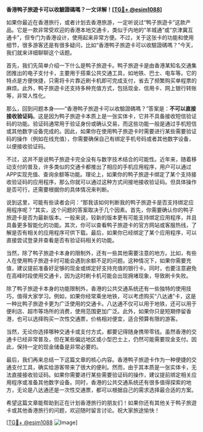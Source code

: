 **香港鸭子旅遊卡可以收驗證碼嗎？一文详解！[[TG💪+ @esim1088](https://t.me/s/esim1088)]**

如果你最近在香港旅行，或者计划去香港旅游，一定听说过“鸭子旅遊卡”这款产品。它是一款非常受欢迎的香港本地交通卡，类似于内地的“羊城通”或“京津冀互通卡”，但专门为香港设计，使用起来非常方便。不过，关于这张卡的功能和使用细节，很多游客还是有很多疑问，比如“香港鸭子旅遊卡可以收驗證碼嗎？”今天，我们就来详细聊聊这个话题。

首先，我们先简单介绍一下什么是鸭子旅遊卡。鸭子旅遊卡是由香港某知名交通集团推出的电子支付卡，主要用于搭乘公共交通工具，如地铁、巴士、电车等。它的特点是方便快捷，只需将卡片靠近刷卡机即可完成支付，省去了频繁购买单程票的麻烦。此外，鸭子旅遊卡还支持多种充值方式，包括现金、信用卡、网上银行转账等，非常人性化。

那么，回到问题本身——“香港鸭子旅遊卡可以收驗證碼嗎？”答案是：**不可以直接接收验证码**。这是因为鸭子旅遊卡本质上是一张实体卡，它并不具备接收短信验证码的功能。验证码通常用于验证身份或确认交易，而这些功能一般是通过手机短信或其他数字设备完成的。因此，如果你在使用鸭子旅遊卡时需要进行某些需要验证码的操作（例如在线充值），你需要确保自己有绑定手机号码或者其他数字设备，以便接收验证码。

不过，这并不是说鸭子旅遊卡完全没有与数字技术结合的可能性。近年来，随着移动支付的普及，许多类似的交通卡都推出了相应的手机应用程序，用户可以通过APP实现充值、查询余额等功能。理论上，如果你的鸭子旅遊卡绑定了某个支持接收验证码的应用程序，那么你就可以通过这种方式间接地接收验证码。但具体操作是否可行，还需要根据你的具体情况来判断。

说到这里，可能有些读者会问：“那我该如何判断我的鸭子旅遊卡是否支持绑定应用程序呢？”其实，这个问题的答案取决于几个因素。首先，你需要确认你的鸭子旅遊卡是否为最新版本。一般来说，较新的版本更有可能支持绑定应用程序，并且具备更多智能化的功能。其次，你可以查看鸭子旅遊卡的官方网站或客服热线，了解是否有相关的应用程序可供下载。最后，如果你已经绑定了某个应用程序，可以直接尝试登录并查看是否有验证码相关的功能。

当然，除了鸭子旅遊卡本身的限制外，还有一些其他需要注意的地方。比如，有些人在使用鸭子旅遊卡时可能会遇到余额不足的问题。这种情况下，如果你需要充值，建议提前准备好足够的现金或绑定好支持充值的银行卡。同时，也要注意避免在高峰时段使用交通卡，因为这时刷卡机可能会出现拥堵现象，导致刷卡失败。

除了鸭子旅遊卡本身的功能限制外，香港的公共交通系统还有一些独特的使用技巧，值得大家学习。例如，如果你经常乘坐地铁，可以考虑购买“八达通”卡，这是一种比鸭子旅遊卡更为广泛使用的交通卡。八达通不仅可以用于地铁，还可以用于便利店、超市等场所的消费，使用范围更加广泛。此外，如果你只是短期停留香港，也可以选择购买一次性交通票，价格相对便宜，适合预算有限的游客。

当然，无论你选择哪种交通卡或支付方式，都要记得随身携带零钱。虽然香港的交通卡已经非常普及，但在某些偏远地区或小型巴士上，仍然可能需要现金支付。因此，保持一定的现金储备是非常必要的。

最后，我们再来总结一下这篇文章的核心内容。香港鸭子旅遊卡作为一种便捷的交通支付工具，确实给游客带来了很大的便利。然而，由于其本质是一张实体卡，无法直接接收验证码。如果你需要进行某些需要验证码的操作，建议提前绑定相关应用程序或准备其他数字设备。同时，香港的公共交通系统还有很多值得探索的地方，无论是八达通还是一次性交通票，都可以根据自己的需求选择最合适的方案。

希望这篇文章能帮助到正在计划香港旅行的朋友们！如果你还有其他关于鸭子旅遊卡或其他香港旅行的问题，欢迎随时留言讨论。祝大家旅途愉快！

[[TG💪+ @esim1088](https://t.me/s/esim1088) ![Image](https://i.postimg.cc/4NQfJmqS/Snipaste-2025-05-13-00-14-12.png)]